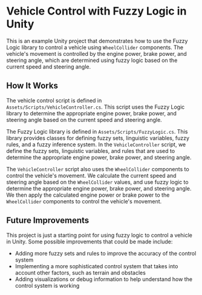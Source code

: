 # Vehicle Control with Fuzzy Logic in Unity

This is an example Unity project that demonstrates how to use the Fuzzy Logic library to control a vehicle using `WheelCollider` components. The vehicle's movement is controlled by the engine power, brake power, and steering angle, which are determined using fuzzy logic based on the current speed and steering angle.

## How It Works

The vehicle control script is defined in `Assets/Scripts/VehicleController.cs`. This script uses the Fuzzy Logic library to determine the appropriate engine power, brake power, and steering angle based on the current speed and steering angle.

The Fuzzy Logic library is defined in `Assets/Scripts/FuzzyLogic.cs`. This library provides classes for defining fuzzy sets, linguistic variables, fuzzy rules, and a fuzzy inference system. In the `VehicleController` script, we define the fuzzy sets, linguistic variables, and rules that are used to determine the appropriate engine power, brake power, and steering angle.

The `VehicleController` script also uses the `WheelCollider` components to control the vehicle's movement. We calculate the current speed and steering angle based on the `WheelCollider` values, and use fuzzy logic to determine the appropriate engine power, brake power, and steering angle. We then apply the calculated engine power or brake power to the `WheelCollider` components to control the vehicle's movement.

## Future Improvements

This project is just a starting point for using fuzzy logic to control a vehicle in Unity. Some possible improvements that could be made include:

- Adding more fuzzy sets and rules to improve the accuracy of the control system
- Implementing a more sophisticated control system that takes into account other factors, such as terrain and obstacles
- Adding visualizations or debug information to help understand how the control system is working
